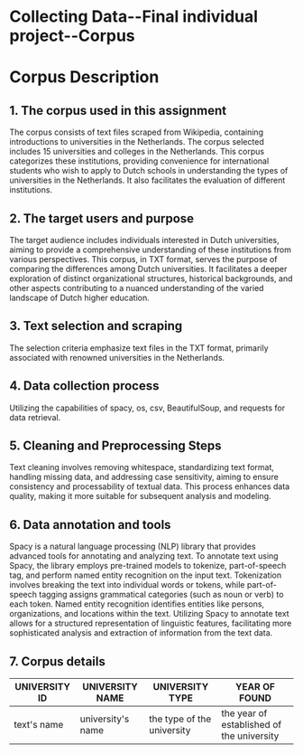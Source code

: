 # Collecting Data--Final individual project--Corpus 

# Corpus Description 

## 1. The corpus used in this assignment

The corpus consists of text files scraped from Wikipedia, containing introductions to universities in the Netherlands. The corpus selected includes 15 universities and colleges in the Netherlands. This corpus categorizes these institutions, providing convenience for international students who wish to apply to Dutch schools in understanding the types of universities in the Netherlands. It also facilitates the evaluation of different institutions.

## 2. The target users and purpose

The target audience includes individuals interested in Dutch universities, aiming to provide a comprehensive understanding of these institutions from various perspectives. This corpus, in TXT format, serves the purpose of comparing the differences among Dutch universities. It facilitates a deeper exploration of distinct organizational structures, historical backgrounds, and other aspects contributing to a nuanced understanding of the varied landscape of Dutch higher education.

## 3. Text selection and scraping

The selection criteria emphasize text files in the TXT format, primarily associated with renowned universities in the Netherlands.

## 4. Data collection process

Utilizing the capabilities of spacy, os, csv, BeautifulSoup, and requests for data retrieval.

## 5. Cleaning and Preprocessing Steps

Text cleaning involves removing whitespace, standardizing text format, handling missing data, and addressing case sensitivity, aiming to ensure consistency and processability of textual data. This process enhances data quality, making it more suitable for subsequent analysis and modeling.

## 6. Data annotation and tools

Spacy is a natural language processing (NLP) library that provides advanced tools for annotating and analyzing text. To annotate text using Spacy, the library employs pre-trained models to tokenize, part-of-speech tag, and perform named entity recognition on the input text. Tokenization involves breaking the text into individual words or tokens, while part-of-speech tagging assigns grammatical categories (such as noun or verb) to each token. Named entity recognition identifies entities like persons, organizations, and locations within the text. Utilizing Spacy to annotate text allows for a structured representation of linguistic features, facilitating more sophisticated analysis and extraction of information from the text data.

## 7. Corpus details 

| UNIVERSITY ID | UNIVERSITY NAME | UNIVERSITY TYPE | YEAR OF FOUND |
|-------------|--------|-----|-----|
| text's name  | university's name | the type of the university | the year of established of the university | 

